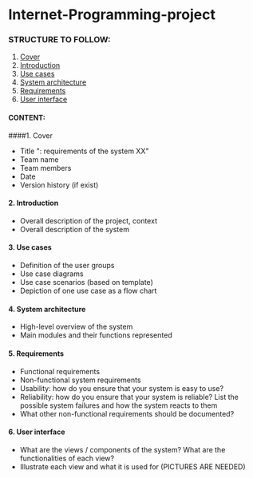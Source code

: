 Internet-Programming-project
============================

### STRUCTURE TO FOLLOW:

 1. [Cover](#1-cover)
 2. [Introduction](#2-introduction)
 3. [Use cases](#3-use-cases)
 4. [System architecture](#4-architecture-no-details)
 5. [Requirements](#5-requirements)
 6. [User interface](#6-user-interface)

#### CONTENT:

####1. Cover

- Title "<Product name>: requirements of the system XX"
- Team name
- Team members
- Date
- Version history (if exist)

#### 2. Introduction
 
+ Overall description of the project, context
+ Overall description of the system
 
#### 3. Use cases
 
+ Definition of the user groups
+ Use case diagrams
+ Use case scenarios (based on template)
+ Depiction of one use case as a flow chart
 
#### 4. System architecture
 
+ High-level overview of the system
+ Main modules and their functions represented
 
#### 5. Requirements
 
+ Functional requirements
+ Non-functional system requirements
+ Usability: how do you ensure that your system is easy to use?
+ Reliability: how do you ensure that your system is reliable? List the possible system failures and how the system reacts to them
+ What other non-functional requirements should be documented?
 
#### 6. User interface
 
+ What are the views / components of the system? What are the functionalities of each view?
+ Illustrate each view and what it is used for (PICTURES ARE NEEDED)
